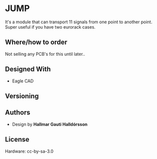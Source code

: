 # JUMP
It's a module that can transport 11 signals from one point to another point. Super useful if you have two eurorack cases. 

## Where/how to order
Not selling any PCB's for this until later..

## Designed With

* Eagle CAD

## Versioning

## Authors

* Design by **Hallmar Gauti Halldórsson** 


## License
Hardware: cc-by-sa-3.0





